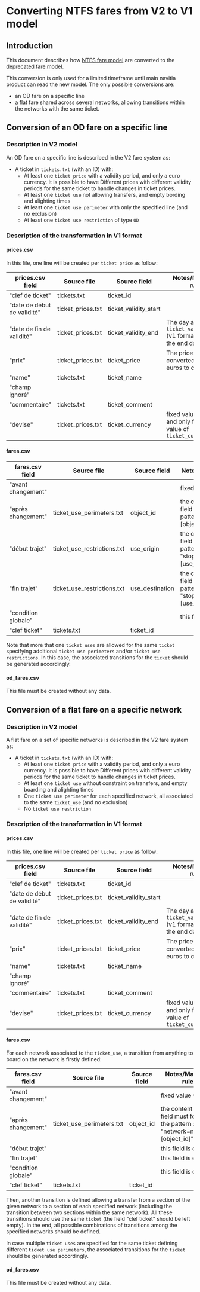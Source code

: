 # Converting NTFS fares from V2 to V1 model
## Introduction
This document describes how [NTFS fare model](https://github.com/CanalTP/ntfs-specification/blob/master/ntfs_fare_extension.md) are converted to the [deprecated fare model](https://github.com/CanalTP/ntfs-specification/blob/master/ntfs_fare_extension_fr_deprecated.md).

This conversion is only used for a limited timeframe until main navitia product can read the new model.
The only possible conversions are:
* an OD fare on a specific line
* a flat fare shared across several networks, allowing transitions within the networks with the same ticket.

## Conversion of an OD fare on a specific line
### Description in V2 model
An OD fare on a specific line is described in the V2 fare system as:
* A ticket in `tickets.txt` (with an ID) with:
  * At least one `ticket price` with a validity period, and only a euro currency. It is possible to have Different prices with different validity periods for the same ticket to handle changes in ticket prices.
  * At least one `ticket use` not allowing transfers, and empty bording and alighting times
  * At least one `ticket use perimeter` with only the specified line (and no exclusion)
  * At least one `ticket use restriction` of type `OD`

### Description of the transformation in V1 format

#### prices.csv
In this file, one line will be created per `ticket price` as follow:

prices.csv field | Source file | Source field | Notes/Mapping rule
--- | --- | --- | ---
"clef de ticket" | tickets.txt | ticket_id |
"date de début de validité" | ticket_prices.txt | ticket_validity_start |
"date de fin de validité" | ticket_prices.txt | ticket_validity_end | The day after `ticket_validity_end` (v1 format excludes the end date)
"prix" | ticket_prices.txt | ticket_price | The price has to be converted from euros to centimes.
"name" | tickets.txt | ticket_name |
"champ ignoré" | | |
"commentaire" | tickets.txt | ticket_comment |
"devise" | ticket_prices.txt | ticket_currency | fixed value `centime`, and only for a `EUR` value of `ticket_currency`

#### fares.csv

fares.csv field | Source file | Source field | Notes/Mapping rule
--- | --- | --- | ---
"avant changement" |  |  | fixed value `*`
"après changement" | ticket_use_perimeters.txt | object_id | the content of the field must follow the pattern : "line=line:[object_id]"
"début trajet" | ticket_use_restrictions.txt | use_origin | the content of the field must follow the pattern : "stoparea=stop_area:[use_origin]"
"fin trajet" | ticket_use_restrictions.txt | use_destination | the content of the field must follow the pattern : "stoparea=stop_area:[use_destination]"
"condition globale" |  |  | this field is empty
"clef ticket" | tickets.txt | ticket_id |

Note that more that one `ticket uses` are allowed for the same `ticket` specifying additional `ticket use perimeters` and/or `ticket use restrictions`. In this case, the associated transitions for the `ticket` should be generated accordingly.

#### od_fares.csv

This file must be created without any data.


## Conversion of a flat fare on a specific network

### Description in V2 model
A flat fare on a set of specific networks is described in the V2 fare system as:
* A ticket in `tickets.txt` (with an ID) with:
  * At least one `ticket price` with a validity period, and only a euro currency. It is possible to have Different prices with different validity periods for the same ticket to handle changes in ticket prices.
  * At least one `ticket use` without constraint on transfers, and empty boarding and alighting times
  * One `ticket use perimeter` for each specified network, all associated to the same `ticket_use` (and no exclusion)
  * No `ticket use restriction`

### Description of the transformation in V1 format

#### prices.csv
In this file, one line will be created per `ticket price` as follow:

prices.csv field | Source file | Source field | Notes/Mapping rule
--- | --- | --- | ---
"clef de ticket" | tickets.txt | ticket_id |
"date de début de validité" | ticket_prices.txt | ticket_validity_start |
"date de fin de validité" | ticket_prices.txt | ticket_validity_end | The day after `ticket_validity_end` (v1 format excludes the end date)
"prix" | ticket_prices.txt | ticket_price | The price has to be converted from euros to centimes.
"name" | tickets.txt | ticket_name |
"champ ignoré" | | |
"commentaire" | tickets.txt | ticket_comment |
"devise" | ticket_prices.txt | ticket_currency | fixed value `centime`, and only for a `EUR` value of `ticket_currency`

#### fares.csv
For each network associated to the `ticket_use`, a transition from anything to board on the network is firstly defined:

fares.csv field | Source file | Source field | Notes/Mapping rule
--- | --- | --- | ---
"avant changement" |  |  | fixed value `*`
"après changement" | ticket_use_perimeters.txt | object_id | the content of the field must follow the pattern : "network=network:[object_id]"
"début trajet" |  |  | this field is empty
"fin trajet" |  |  | this field is empty
"condition globale" |  |  | this field is empty
"clef ticket" | tickets.txt | ticket_id |

Then, another transition is defined allowing a transfer from a section of the given network to a section of each specified network (including the transition between two sections within the same network).
All these transitions should use the same `ticket` (the field "clef ticket" should be left empty).
In the end, all possible combinations of transitions among the specified networks should be defined.

In case multiple `ticket uses` are specified for the same ticket defining different `ticket use perimeters`, the associated transitions for the `ticket` should be generated accordingly.

#### od_fares.csv
This file must be created without any data.
